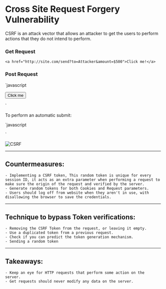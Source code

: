 # Cross Site Request Forgery Vulnerability

CSRF is an attack vector that allows an attacker to get the users to perform actions that they do not intend to perform. 

### Get Request
`
<a href="http://site.com/send?to=Attacker&amount=$500">Click me!</a>
`
### Post Request
`javascript
<form action="http://site.com/send" method="POST">
	<input type="hidden" name="to" value="Attacker"/>
	<input type="hidden" name="amount" value="$500"/>
	<input type="submit" value="Click me"/>
</form>
`

To perform an automatic submit:

`javascript
<script>
	document.forms[0].submit();
</script>
`

![CSRF](https://www.imperva.com/learn/wp-content/uploads/sites/13/2019/01/csrf-cross-site-request-forgery.png)

***

## Countermeasures:

	- Implementing a CSRF token, This random token is unique for every session ID, it acts as an extra parameter when performing a request to make sure the origin of the request and verified by the server.
	- Generate random tokens for both Cookies and Request parameters.
	- Users should log off from website when they aren't in use, with disallowing the browser to save the credentials.

***

## Technique to bypass Token verifications: 

	- Removing the CSRF Token from the request, or leaving it empty.
	- Use a duplicated token from a previous request.
	- Check if you can predict the token generation mechanism.
	- Sending a random token

***

## Takeaways: 

	- Keep an eye for HTTP requests that perform some action on the server.
	- Get requests should never modify any data on the server.

